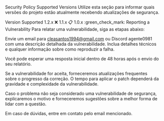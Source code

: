 Security Policy
Supported Versions
Utilize esta seção para informar quais versões do projeto estão atualmente recebendo atualizações de segurança.

Version	Supported
1.2.x	:x:
1.1.x	:clipboard:
1.0.x	:green_check_mark:
Reporting a Vulnerability
Para relatar uma vulnerabilidade, siga as etapas abaixo:

Envie um email para cleasantos1994@gmail.com ou Discord agente0981 com uma descrição detalhada da vulnerabilidade. Inclua detalhes técnicos e qualquer informação sobre como reproduzir a falha.

Você pode esperar uma resposta inicial dentro de 48 horas após o envio do seu relatório.

Se a vulnerabilidade for aceita, forneceremos atualizações frequentes sobre o progresso da correção. O tempo para aplicar o patch dependerá da gravidade e complexidade da vulnerabilidade.

Caso o problema não seja considerado uma vulnerabilidade de segurança, explicaremos o motivo e forneceremos sugestões sobre a melhor forma de lidar com a questão.

Em caso de dúvidas, entre em contato pelo email mencionado.
